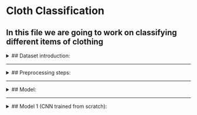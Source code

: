 # Cloth Classification

## In this file we are going to work on classifying different items of clothing

<details>
<summary>## Dataset introduction:</summary>
<br>
- In this data you will find 10 popular items of clothing
- The images shape is (533, 400, 3)
- Classes in the dataset = [shirt, longsleeve, dress, skirt, tshirt, pants, outwear, hat, shoes]
- A sample of each class
![cloth](https://user-images.githubusercontent.com/61900536/212160337-3b64403c-6733-4df3-90d8-864467fb3190.png)
- And looking at the figure below we can notice that there is a slight class imbalancing problem which we solve later on in the code
![distribution](https://user-images.githubusercontent.com/61900536/212162555-9b21c9b3-ee9c-4b75-9e12-da0559258fed.png)
</details>

-----------------------------------------------------------------------------------------------------------------------------------------------------------------------
<details>
<summary>## Preprocessing steps:</summary>
<br>
- Resize the images to 256,256
- Add rotation and zoom augmentation
- Data split: Training=**3068** images, testing=**372** images, and validation=**341** images.
</details>

-----------------------------------------------------------------------------------------------------------------------------------------------------------------------
<details>
<summary>## Model:</summary>
<br>
We used to approaches to choosing a model.
1. A CNN which we built and trained from scratch
2. And MobileNetV2
Keeping in mind having the weights as low as possible for easy deployment of the model
</details>

-----------------------------------------------------------------------------------------------------------------------------------------------------------------------
<details>
<summary>## Model 1 (CNN trained from scratch):</summary>
<br>
### model architecture
![image](https://user-images.githubusercontent.com/61900536/212165446-2b6b9631-4a09-44b3-b2e2-978e2c951c11.png)
- I used learning rate decay and early stopping to prevent overfitting
- I also used class weight balancing methods to prevent biassing towards one class

### Receptive field
In short, receptive field is the size of the region in the input that produces the feature.

receptive field per layer ![image](https://user-images.githubusercontent.com/61900536/212172115-56919600-e0ff-4862-8cf7-bdf9de1028b2.png)  receptive field of model ![image](https://user-images.githubusercontent.com/61900536/212172169-8c792922-a491-4b8d-b4f5-03d3e9f973dd.png)


Methods to increase the receptive field:
1. **Add more convolutional layers (make the network deeper)**: 

![image](https://user-images.githubusercontent.com/61900536/212171863-077b1c7a-4d14-4946-b39c-45a2ffefcc5c.png)

2. **Add pooling layers or higher stride convolutions (sub-sampling)**
3. **Use dilated convolutions:** Dilations introduce “holes” in a convolutional kernel [3]. The “holes” basically define a spacing between the values of the kernel. So, while the number of weights in the kernel is unchanged, the weights are no longer applied to spatially adjacent samples. Dilating a kernel by a factor of rr introduces a kind of striding of rr.
below is an image of how sub-sampling and dilated conv affects the receptive field.

![Receptive-field-pooling-vs-dilated-conv](https://user-images.githubusercontent.com/61900536/212173854-f864e29b-215a-4869-a971-4b4d22ab6e06.png)

| Receptive field | Value |
| ----------- | ----------- |
| RF | 1 |

### FLOPs & MACCs:
One way to get an idea of the speed of your model is to simply count how many computations it does. We typically count this as FLOPS, floating point operations per second. A slight variation of this is MACCs or multiply-accumulate operations, also known as MADDs.

**The below tabel contains the values of FLOPs and MACCs for every convolution and dense layer in our model**

| Layer name | FLOPs | MACCs |
| ----------- | ----------- | ----------- |
| conv2d   | 25165824 | 9,720,00 |
| conv2d_1   | 66064384 | 32,514,048 |
| conv2d_2   | 65028096 | 31,490,048 |
| conv2d_3   | 62980096 | 29,491,200 |
| Dense  | 7372800 | 3,686,400 |
| Dense_1  | 2560 | 1280 |
  
Note: A more detailed FLOPs and MACCs tabel of each layer can be viewed inside the notebook
</details>







